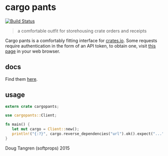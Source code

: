 # cargo pants

[![Build Status](https://travis-ci.org/softprops/cargopants.svg?branch=master)](https://travis-ci.org/softprops/cargopants)

> a comfortable outfit for storehousing crate orders and receipts

Cargo pants is a comfortably fitting interface for [crates.io](https://crates.io/). Some requests require authentication in the form of
an API token, to obtain one, visit [this page](https://crates.io/me) in your web browser.

## docs

Find them [here](https://softprops.github.io/cargopants).

## usage

```rust
extern crate cargopants;

use cargopants::Client;

fn main() {
   let mut cargo = Client::new();
   println!("{:?}", cargo.reverse_dependencies("url").ok().expect("..."));
}
```

Doug Tangren (softprops) 2015
